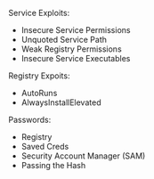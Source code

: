 Service Exploits:
- Insecure Service Permissions
- Unquoted Service Path
- Weak Registry Permissions
- Insecure Service Executables

Registry Expoits:
- AutoRuns
- AlwaysInstallElevated

Passwords:
- Registry
- Saved Creds
- Security Account Manager (SAM)
- Passing the Hash
